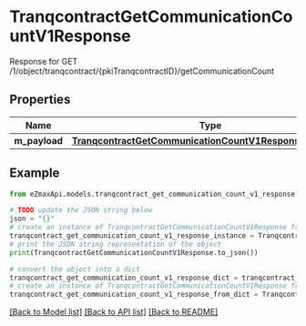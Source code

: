 # TranqcontractGetCommunicationCountV1Response

Response for GET /1/object/tranqcontract/{pkiTranqcontractID}/getCommunicationCount

## Properties

Name | Type | Description | Notes
------------ | ------------- | ------------- | -------------
**m_payload** | [**TranqcontractGetCommunicationCountV1ResponseMPayload**](TranqcontractGetCommunicationCountV1ResponseMPayload.md) |  | 

## Example

```python
from eZmaxApi.models.tranqcontract_get_communication_count_v1_response import TranqcontractGetCommunicationCountV1Response

# TODO update the JSON string below
json = "{}"
# create an instance of TranqcontractGetCommunicationCountV1Response from a JSON string
tranqcontract_get_communication_count_v1_response_instance = TranqcontractGetCommunicationCountV1Response.from_json(json)
# print the JSON string representation of the object
print(TranqcontractGetCommunicationCountV1Response.to_json())

# convert the object into a dict
tranqcontract_get_communication_count_v1_response_dict = tranqcontract_get_communication_count_v1_response_instance.to_dict()
# create an instance of TranqcontractGetCommunicationCountV1Response from a dict
tranqcontract_get_communication_count_v1_response_from_dict = TranqcontractGetCommunicationCountV1Response.from_dict(tranqcontract_get_communication_count_v1_response_dict)
```
[[Back to Model list]](../README.md#documentation-for-models) [[Back to API list]](../README.md#documentation-for-api-endpoints) [[Back to README]](../README.md)


